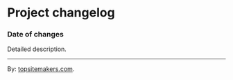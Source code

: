 # Project changelog

### Date of changes

Detailed description.

<hr>

By: [topsitemakers.com](http://www.topsitemakers.com).
